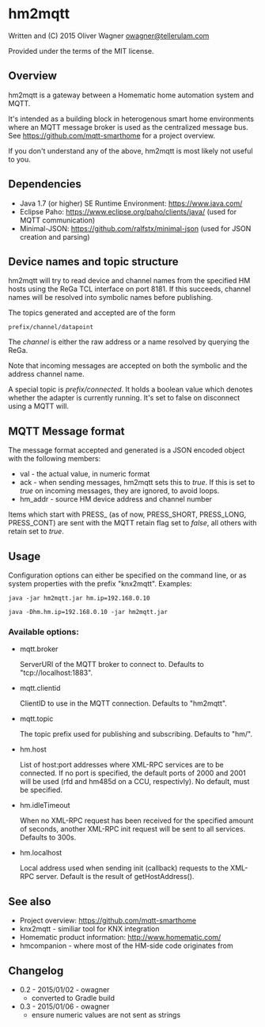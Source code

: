 hm2mqtt
=======

  Written and (C) 2015 Oliver Wagner <owagner@tellerulam.com> 
  
  Provided under the terms of the MIT license.

Overview
--------

hm2mqtt is a gateway between a Homematic home automation system and MQTT. 

It's intended as a building block in heterogenous smart home environments where an MQTT message broker is used as the centralized message bus.
See https://github.com/mqtt-smarthome for a project overview.

If you don't understand any of the above, hm2mqtt is most likely not useful to you.


Dependencies
------------

* Java 1.7 (or higher) SE Runtime Environment: https://www.java.com/
* Eclipse Paho: https://www.eclipse.org/paho/clients/java/ (used for MQTT communication)
* Minimal-JSON: https://github.com/ralfstx/minimal-json (used for JSON creation and parsing)


Device names and topic structure
--------------------------------
hm2mqtt will try to read device and channel names from the specified HM hosts using the ReGa TCL interface
on port 8181. If this succeeds, channel names will be resolved into symbolic names before publishing.

The topics generated and accepted are of the form

`prefix/channel/datapoint`

The *channel* is either the raw address or a name resolved by querying the ReGa.

Note that incoming messages are accepted on both the symbolic and the address channel name.

A special topic is *prefix/connected*. It holds a boolean value which denotes whether the adapter is
currently running. It's set to false on disconnect using a MQTT will.


MQTT Message format
--------------------

The message format accepted and generated is a JSON encoded object with the following members:

* val - the actual value, in numeric format
* ack - when sending messages, hm2mqtt sets this to _true_. If this is set to _true_ on incoming messages, they
  are ignored, to avoid loops.
* hm_addr - source HM device address and channel number
 
Items which start with PRESS\_ (as of now, PRESS\_SHORT, PRESS\_LONG, PRESS\_CONT) are sent with the MQTT retain 
flag set to _false_, all others with retain set to _true_. 


Usage
-----

Configuration options can either be specified on the command line, or as system properties with the prefix "knx2mqtt".
Examples:

    java -jar hm2mqtt.jar hm.ip=192.168.0.10
    
    java -Dhm.hm.ip=192.168.0.10 -jar hm2mqtt.jar
    
### Available options:    

- mqtt.broker

  ServerURI of the MQTT broker to connect to. Defaults to "tcp://localhost:1883".
  
- mqtt.clientid

  ClientID to use in the MQTT connection. Defaults to "hm2mqtt".
  
- mqtt.topic

  The topic prefix used for publishing and subscribing. Defaults to "hm/".

- hm.host

  List of host:port addresses where XML-RPC services are to be connected. If no port is specified,
  the default ports of 2000 and 2001 will be used (rfd and hm485d on a CCU, respectivly).
  No default, must be specified.

- hm.idleTimeout

  When no XML-RPC request has been received for the specified amount of seconds, another XML-RPC init
  request will be sent to all services. Defaults to 300s.

- hm.localhost

  Local address used when sending init (callback) requests to the XML-RPC server. Default is
  the result of getHostAddress().
  
  
See also
--------
- Project overview: https://github.com/mqtt-smarthome
- knx2mqtt - similiar tool for KNX integration 
- Homematic product information: http://www.homematic.com/
- hmcompanion - where most of the HM-side code originates from


Changelog
---------
* 0.2 - 2015/01/02 - owagner
  - converted to Gradle build
* 0.3 - 2015/01/06 - owagner
  - ensure numeric values are not sent as strings
  
  
 